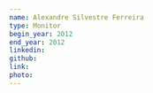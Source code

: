 ```yaml
---
name: Alexandre Silvestre Ferreira
type: Monitor
begin_year: 2012
end_year: 2012
linkedin:
github:
link:
photo:
---
```


